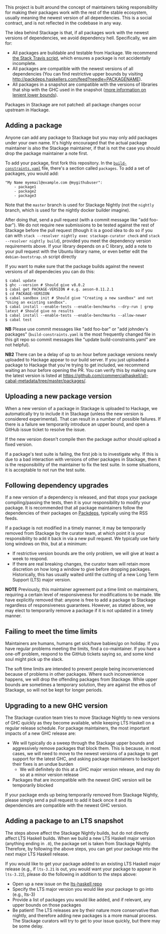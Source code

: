 This project is built around the concept of maintainers taking responsibility for making their packages work with the rest of the stable ecosystem, usually meaning the newest version of all dependencies. This is a social contract, and is not reflected in the codebase in any way.

The idea behind Stackage is that, if all packages work with the newest versions of dependencies, we avoid dependency hell. Specifically, we aim for:

* All packages are buildable and testable from Hackage. We recommend [the Stack Travis script](http://docs.haskellstack.org/en/stable/GUIDE.html#travis-with-caching), which ensures a package is not accidentally incomplete.
* All packages are compatible with the newest versions of all dependencies (You can find restrictive upper bounds by visiting http://packdeps.haskellers.com/feed?needle=PACKAGENAME).
* All packages in a snapshot are compatible with the versions of libraries that ship with the GHC used in the snapshot ([more information on lenient lower bounds](https://www.fpcomplete.com/blog/2014/05/lenient-lower-bounds)).

Packages in Stackage are not patched: all package changes occur upstream in Hackage.

## Adding a package

Anyone can add any package to Stackage but you may only add packages under your own name. It's highly encouraged that the actual package maintainer is also the Stackage maintainer, if that is not the case you should drop the package maintainer a note first.

To add your package, first fork this repository.
In the [`build-constraints.yaml`](https://github.com/fpco/stackage/blob/master/build-constraints.yaml) file, there's a section called `packages`.
To add a set of packages, you would add:

    "My Name myemail@example.com @mygithubuser":
        - package1
        - package2
        - package3

Note that the `master` branch is used for Stackage Nightly (not the `nightly` branch, which is used for the nightly docker builder imagine).

After doing that, send a pull request (with a commit message like "add foo-bar"). We do not require new submissions to be tested against the rest of Stackage before the pull request (though it is a good idea to do so if you can with `stack --resolver nightly exec stackage-curator check` and `stack --resolver nightly build`), provided you meet the dependency version requirements above. If your library depends on a C library, add a note to your pull request with the Ubuntu library name, or even better edit the `debian-bootstrap.sh` script directly

If you want to make sure that the package builds against the newest versions of all dependecies you can do this:
```
$ cabal update
$ ghc --version # Should give v8.0.2
$ cabal get PACKAGE-VERSION # e.g. aeson-0.11.2.1
$ cd PACKAGE-VERSION
$ cabal sandbox init # Should give "Creating a new sandbox" and not "Using an existing sandbox".
$ cabal install --enable-tests --enable-benchmarks --dry-run | grep latest # Should give no results
$ cabal install --enable-tests --enable-benchmarks --allow-newer
$ cabal test
```

**NB** Please use commit messages like "add foo-bar" or "add johndev's packages"
(`build-constraints.yaml` is the most frequently changed file in this git repo
so commit messages like "update build-constraints.yaml" are not helpful).

**NB2** There can be a delay of up to an hour before package versions
newly uploaded to Hackage appear to our build server. If you just
uploaded a package to Hackage that you're trying to get included, we
recommend waiting an hour before opening the PR. You can verify this
by making sure the latest version is listed at 
https://github.com/commercialhaskell/all-cabal-metadata/tree/master/packages/.

## Uploading a new package version

When a new version of a package in Stackage is uploaded to Hackage, we automatically try to include it in Stackage (unless the new version is considered experimental). That can result in a number of possible failures. If there is a failure we temporarily introduce an upper bound, and open a GitHub issue ticket to resolve the issue.

If the new version doesn't compile then the package author should upload a fixed version.

If a package's test suite is failing, the first job is to investigate why. If this is due to a bad interaction with versions of other packages in Stackage, then it is the responsibility of the maintainer to fix the test suite. In some situations, it is acceptable to not run the test suite.


## Following dependency upgrades

If a new version of a dependency is released, and that stops your package compiling/passing the tests, then it is your responsibility to modify your package. It is recommended that all package maintainers follow the dependencies of their packages on [Packdeps](http://packdeps.haskellers.com/), typically using the RSS feeds.

If a package is not modified in a timely manner, it may be temporarily
removed from Stackage by the curator team, at which point it is your
responsibility to add it back in via a new pull request. We typically
use fairly long windows on this, but at a minimum:

* If restrictive version bounds are the only problem, we will give at
  least a week to respond.
* If there are real breaking changes, the curator team will retain
  more discretion on how long a window to give before dropping
  packages. Historically, this has usually waited until the cutting of
  a new Long Term Support (LTS) major version.

**NOTE** Previously, this maintainer agreement put a time limit on
maintainers, requiring a certain level of responsiveness for
modifications to be made. We have explicitly removed that: anyone is
free to add a package to Stackage regardless of responsiveness
guarantees. However, as stated above, we may elect to temporarily
remove a package if it is not updated in a timely manner.

## Failing to meet the time limits

Maintainers are humans, humans get sick/have babies/go on holiday. If you have regular problems meeting the limits, find a co-maintainer. If you have a one-off problem, respond to the GitHub tickets saying so, and some kind soul might pick up the slack.

The soft time limits are intended to prevent people being inconvenienced because of problems in other packages. Where such inconvenience happens, we will drop the offending packages from Stackage. While upper bounds are sometimes a temporary solution, they are against the ethos of Stackage, so will not be kept for longer periods.

## Upgrading to a new GHC version

The Stackage curation team tries to move Stackage Nightly to new versions of GHC quickly as they become available, while keeping LTS Haskell on a regular release schedule. For package maintainers, the most important impacts of a new GHC release are:

* We will typically do a sweep through the Stackage upper bounds and aggressively remove packages that block them. This is because, in most cases, we will need to move to the newest versions of a package to get support for the latest GHC, and asking package maintainers to backport their fixes is an undue burden
    * We will definitely do this at a GHC major version release, and may do so at a minor version release
* Packages that are incompatible with the newest GHC version will be temporarily blocked

If your package ends up being temporarily removed from Stackage Nightly, please simply send a pull request to add it back once it and its dependencies are compatible with the newest GHC version.

## Adding a package to an LTS snapshot

The steps above affect the Stackage Nightly builds, but do not directly affect
LTS Haskell builds. When we build a new LTS Haskell major version (anything
ending in `.0`), the package set is taken from Stackage Nightly. Therefore, by
following the above steps, you can get your package into the next major LTS
Haskell release.

If you would like to get your package added to an existing LTS Haskell major
release (e.g., if `lts-3.21` is out, you would want your package to appear in
`lts-3.22`), please do the following in addition to the steps above:

* Open up a new issue on the [lts-haskell repo](https://github.com/fpco/lts-haskell/issues/new)
* Specify the LTS major version you would like your package to go into (e.g., lts-3)
* Provide a list of packages you would like added, and if relevant, any upper bounds on those packages
* Be patient! The LTS releases are by their nature more conservative than nightly, and therefore adding new packages is a more manual process. The Stackage curators will try to get to your issue quickly, but there may be some delay.
